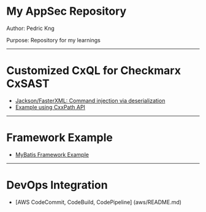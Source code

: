 # My AppSec Repository
Author:   Pedric Kng

Purpose:  Repository for my learnings
***

# Customized CxQL for Checkmarx CxSAST  
* [Jackson/FasterXML: Command injection via deserialization](jackson/README.md)
* [Example using CxxPath API](cxxpath/README.md)

***
# Framework Example
* [MyBatis Framework Example](mybatis-test)

***
# DevOps Integration
* [AWS CodeCommit, CodeBuild, CodePipeline] (aws/README.md)
